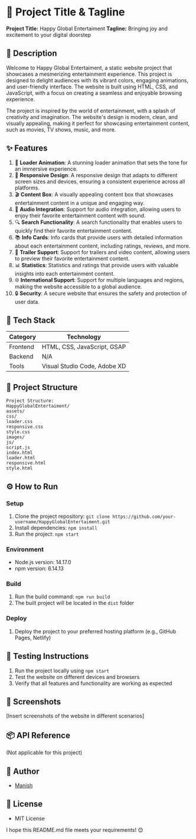 🚀 **Project Title & Tagline**
==========================

**Project Title:** Happy Global Entertaiment
**Tagline:** Bringing joy and excitement to your digital doorstep

📖 **Description**
---------------

Welcome to Happy Global Entertaiment, a static website project that showcases a mesmerizing entertainment experience. This project is designed to delight audiences with its vibrant colors, engaging animations, and user-friendly interface. The website is built using HTML, CSS, and JavaScript, with a focus on creating a seamless and enjoyable browsing experience.

The project is inspired by the world of entertainment, with a splash of creativity and imagination. The website's design is modern, clean, and visually appealing, making it perfect for showcasing entertainment content, such as movies, TV shows, music, and more.

✨ **Features**
-------------

1. 🎉 **Loader Animation**: A stunning loader animation that sets the tone for an immersive experience.
2. 📅 **Responsive Design**: A responsive design that adapts to different screen sizes and devices, ensuring a consistent experience across all platforms.
3. 🎬 **Content Box**: A visually appealing content box that showcases entertainment content in a unique and engaging way.
4. 🎵 **Audio Integration**: Support for audio integration, allowing users to enjoy their favorite entertainment content with sound.
5. 🔍 **Search Functionality**: A search functionality that enables users to quickly find their favorite entertainment content.
6. 📚 **Info Cards**: Info cards that provide users with detailed information about each entertainment content, including ratings, reviews, and more.
7. 🎥 **Trailer Support**: Support for trailers and video content, allowing users to preview their favorite entertainment content.
8. 📊 **Statistics**: Statistics and ratings that provide users with valuable insights into each entertainment content.
9. 🌐 **International Support**: Support for multiple languages and regions, making the website accessible to a global audience.
10. 🔒 **Security**: A secure website that ensures the safety and protection of user data.

🧰 **Tech Stack**
----------------

| **Category** | **Technology** |
| --- | --- |
| Frontend | HTML, CSS, JavaScript, GSAP |
| Backend | N/A |
| Tools | Visual Studio Code, Adobe XD |

📁 **Project Structure**
------------------------

```
Project Structure:
HappyGlobalEntertaiment/
assets/
css/
loader.css
responsive.css
style.css
images/
js/
script.js
index.html
loader.html
responsive.html
style.html
```

⚙️ **How to Run**
------------------

### Setup

1. Clone the project repository: `git clone https://github.com/your-username/HappyGlobalEntertaiment.git`
2. Install dependencies: `npm install`
3. Run the project: `npm start`

### Environment

* Node.js version: 14.17.0
* npm version: 6.14.13

### Build

1. Run the build command: `npm run build`
2. The built project will be located in the `dist` folder

### Deploy

1. Deploy the project to your preferred hosting platform (e.g., GitHub Pages, Netlify)

🧪 **Testing Instructions**
-------------------------

1. Run the project locally using `npm start`
2. Test the website on different devices and browsers
3. Verify that all features and functionality are working as expected

📸 **Screenshots**
----------------

[Insert screenshots of the website in different scenarios]

📦 **API Reference**
-----------------

(Not applicable for this project)

👤 **Author**
------------

* [Manish](https://github.com/Manishkumar010)

📝 **License**
------------

* MIT License

I hope this README.md file meets your requirements! 😊
